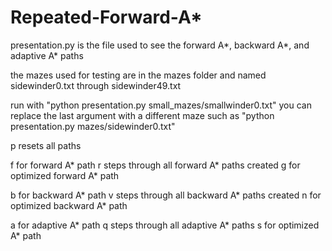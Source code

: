 # Repeated-Forward-A*

presentation.py is the file used to see the forward A*, backward A*, and
adaptive A* paths

the mazes used for testing are in the mazes folder and named sidewinder0.txt
through sidewinder49.txt

run with "python presentation.py small_mazes/smallwinder0.txt"
you can replace the last argument with a different maze
such as "python presentation.py mazes/sidewinder0.txt"

p resets all paths

f for forward A* path
r steps through all forward A* paths created
g for optimized forward A* path

b for backward A* path
v steps through all backward A* paths created
n for optimized backward A* path

a for adaptive A* path
q steps through all adaptive A* paths
s for optimized A* path
